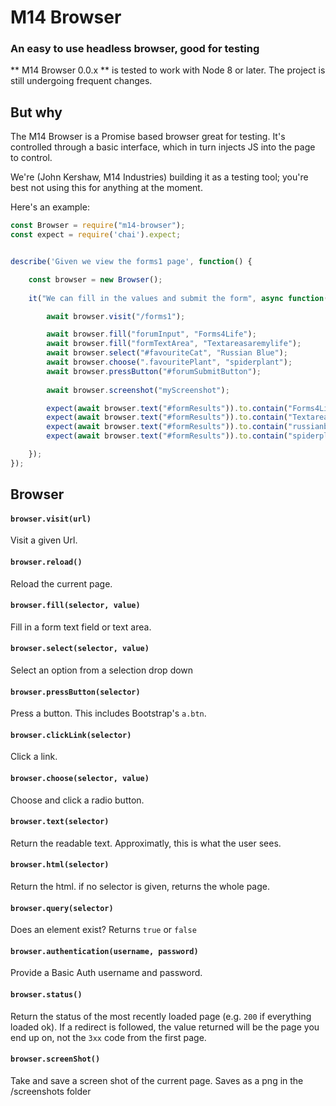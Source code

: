 # M14 Browser
### An easy to use headless browser, good for testing

** M14 Browser 0.0.x ** is tested to work with Node 8 or later. 
The project is still undergoing frequent changes.

## But why

The M14 Browser is a Promise based browser great for testing. It's controlled through a basic interface, which in turn injects JS into the page to control.

We're (John Kershaw, M14 Industries) building it as a testing tool; you're best not using this for anything at the moment.

Here's an example:

```js
const Browser = require("m14-browser");
const expect = require('chai').expect;


describe('Given we view the forms1 page', function() {

	const browser = new Browser();
    
	it("We can fill in the values and submit the form", async function() {

		await browser.visit("/forms1");

		await browser.fill("forumInput", "Forms4Life");
		await browser.fill("formTextArea", "Textareasaremylife");
		await browser.select("#favouriteCat", "Russian Blue");
		await browser.choose(".favouritePlant", "spiderplant");
		await browser.pressButton("#forumSubmitButton");
    
		await browser.screenshot("myScreenshot");

		expect(await browser.text("#formResults")).to.contain("Forms4Life");
		expect(await browser.text("#formResults")).to.contain("Textareasaremylife");
		expect(await browser.text("#formResults")).to.contain("russianblue");
		expect(await browser.text("#formResults")).to.contain("spiderplant");

	});
});
```
## Browser

#### `browser.visit(url)`

Visit a given Url.

#### `browser.reload()`

Reload the current page.
 
#### `browser.fill(selector, value)`

Fill in a form text field or text area.

#### `browser.select(selector, value)`

Select an option from a selection drop down

#### `browser.pressButton(selector)`

Press a button. This includes Bootstrap's `a.btn`.

#### `browser.clickLink(selector)`

Click a link.

#### `browser.choose(selector, value)`

Choose and click a radio button.

#### `browser.text(selector)`

Return the readable text. Approximatly, this is what the user sees.

#### `browser.html(selector)`

Return the html. if no selector is given, returns the whole page.

#### `browser.query(selector)`

Does an element exist? Returns `true` or `false`

#### `browser.authentication(username, password)`

Provide a Basic Auth username and password.

#### `browser.status()`

Return the status of the most recently loaded page (e.g. `200` if everything loaded ok). If a redirect is followed, the value returned will be the page you end up on, not the `3xx` code from the first page.

#### `browser.screenShot()`

Take and save a screen shot of the current page. Saves as a png in the /screenshots folder
